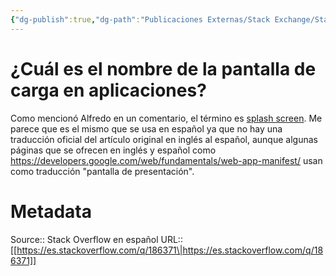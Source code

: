 ```yaml
---
{"dg-publish":true,"dg-path":"Publicaciones Externas/Stack Exchange/Stack Overflow en español/es.stackoverflow.com-186371.md","permalink":"/publicaciones-externas/stack-exchange/stack-overflow-en-espanol/es-stackoverflow-com-186371/","title":"¿Cuál es el nombre de la pantalla de carga en aplicaciones?","hide":true,"noteIcon":"\"0\"","created":"2024-04-03T12:49:10.727-06:00","updated":"2024-04-05T16:43:54.141-06:00"}
---
```


# ¿Cuál es el nombre de la pantalla de carga en aplicaciones?

Como mencionó Alfredo en un comentario, el término es [splash screen][1]. Me parece que es el mismo que se usa en español ya que no hay una traducción oficial del artículo original en inglés al español, aunque algunas páginas que se ofrecen en inglés y español como https://developers.google.com/web/fundamentals/web-app-manifest/ usan como traducción "pantalla de presentación".


  [1]: https://en.wikipedia.org/wiki/Splash_screen

# Metadata
Source:: Stack Overflow en español
URL:: [[https://es.stackoverflow.com/q/186371\|https://es.stackoverflow.com/q/186371]]

